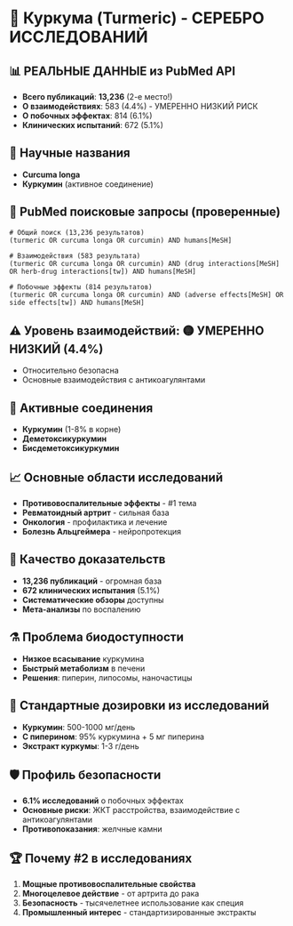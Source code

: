 # 🥈 Куркума (Turmeric) - СЕРЕБРО ИССЛЕДОВАНИЙ

## 📊 РЕАЛЬНЫЕ ДАННЫЕ из PubMed API
- **Всего публикаций**: **13,236** (2-е место!)
- **О взаимодействиях**: 583 (4.4%) - УМЕРЕННО НИЗКИЙ РИСК  
- **О побочных эффектах**: 814 (6.1%)
- **Клинических испытаний**: 672 (5.1%)

## 🔬 Научные названия
- **Curcuma longa**
- **Куркумин** (активное соединение)

## 🎯 PubMed поисковые запросы (проверенные)
```
# Общий поиск (13,236 результатов)
(turmeric OR curcuma longa OR curcumin) AND humans[MeSH]

# Взаимодействия (583 результата)
(turmeric OR curcuma longa OR curcumin) AND (drug interactions[MeSH] OR herb-drug interactions[tw]) AND humans[MeSH]

# Побочные эффекты (814 результатов)
(turmeric OR curcuma longa OR curcumin) AND (adverse effects[MeSH] OR side effects[tw]) AND humans[MeSH]
```

## ⚠️ Уровень взаимодействий: 🟡 УМЕРЕННО НИЗКИЙ (4.4%)
- Относительно безопасна
- Основные взаимодействия с антикоагулянтами

## 🧬 Активные соединения
- **Куркумин** (1-8% в корне)
- **Деметоксикуркумин**
- **Бисдеметоксикуркумин**

## 📈 Основные области исследований
- **Противовоспалительные эффекты** - #1 тема
- **Ревматоидный артрит** - сильная база
- **Онкология** - профилактика и лечение
- **Болезнь Альцгеймера** - нейропротекция

## 🔬 Качество доказательств
- **13,236 публикаций** - огромная база
- **672 клинических испытания** (5.1%)
- **Систематические обзоры** доступны
- **Мета-анализы** по воспалению

## ⚗️ Проблема биодоступности
- **Низкое всасывание** куркумина
- **Быстрый метаболизм** в печени
- **Решения**: пиперин, липосомы, наночастицы

## 💊 Стандартные дозировки из исследований
- **Куркумин**: 500-1000 мг/день
- **С пиперином**: 95% куркумина + 5 мг пиперина
- **Экстракт куркумы**: 1-3 г/день

## 🛡️ Профиль безопасности
- **6.1% исследований** о побочных эффектах
- **Основные риски**: ЖКТ расстройства, взаимодействие с антикоагулянтами
- **Противопоказания**: желчные камни

## 🏆 Почему #2 в исследованиях
1. **Мощные противовоспалительные свойства**
2. **Многоцелевое действие** - от артрита до рака
3. **Безопасность** - тысячелетнее использование как специя
4. **Промышленный интерес** - стандартизированные экстракты